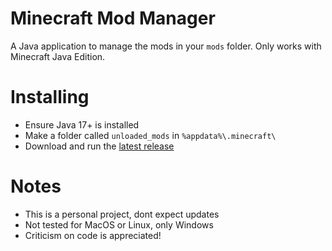 # Minecraft Mod Manager
A Java application to manage the mods in your `mods` folder. Only works with Minecraft Java Edition.

# Installing
- Ensure Java 17+ is installed
- Make a folder called `unloaded_mods` in `%appdata%\.minecraft\`
- Download and run the [latest release]()

# Notes
- This is a personal project, dont expect updates
- Not tested for MacOS or Linux, only Windows
- Criticism on code is appreciated!
